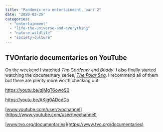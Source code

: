 ```yaml
---
title: "Pandemic-era entertainment, part 2"
date: "2020-03-25"
categories: 
  - "entertainment"
  - "life-the-universe-and-everything"
  - "nature-wildlife"
  - "society-culture"
---
```


## TVOntario documentaries on YouTube

On the weekend I watched _The Gardener_ and _Buddy_. I also finally started watching the documentary series, [_The Polar Sea_](https://www.youtube.com/playlist?list=PLgBne2KTlDUyU8jBiiMqsun0FNXOCF6CV). I recommend all of them but there are plenty more worth checking out.

https://youtu.be/qjMgT6owoS0

https://youtu.be/AKjg0ADodDo

[www.youtube.com/user/tvochannel](https://www.youtube.com/user/tvochannel)

[www.tvo.org/documentaries](https://www.tvo.org/documentaries)
